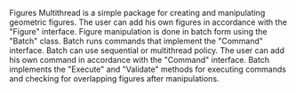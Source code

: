 Figures Multithread is a simple package for creating and manipulating geometric figures.
The user can add his own figures in accordance with the "Figure" interface.
Figure manipulation is done in batch form using the "Batch" class. Batch runs
commands that implement the "Command" interface. Batch can use sequential or
multithread policy. The user can add his own command in accordance with the
"Command" interface. Batch implements the "Execute" and "Validate" methods
for executing commands and checking for overlapping figures after manipulations.
